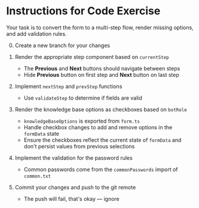 # Instructions for Code Exercise

Your task is to convert the form to a multi-step flow, render missing options, and add validation rules.

0. Create a new branch for your changes
1. Render the appropriate step component based on `currentStep`

   - The **Previous** and **Next** buttons should navigate between steps
   - Hide **Previous** button on first step and **Next** button on last step

2. Implement `nextStep` and `prevStep` functions

   - Use `validateStep` to determine if fields are valid

3. Render the knowledge base options as checkboxes based on `botRole`

   - `knowledgeBaseOptions` is exported from `form.ts`
   - Handle checkbox changes to add and remove options in the `formData` state
   - Ensure the checkboxes reflect the current state of `formData` and don't persist values from previous selections

4. Implement the validation for the password rules

   - Common passwords come from the `commonPasswords` import of `common.txt`

5. Commit your changes and push to the git remote

   - The push will fail, that's okay — ignore
